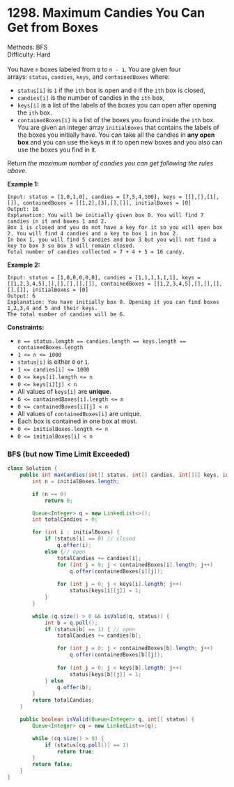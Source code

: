 # 1298. Maximum Candies You Can Get from Boxes  

  Methods: BFS </br> Difficulty: Hard </br> </br>You have `n` boxes labeled from `0` to `n - 1`. You are given four arrays: `status`, `candies`, `keys`, and `containedBoxes` where:

- `status[i]` is `1` if the `ith` box is open and `0` if the `ith` box is closed,
- `candies[i]` is the number of candies in the `ith` box,
- `keys[i]` is a list of the labels of the boxes you can open after opening the `ith` box.
- `containedBoxes[i]` is a list of the boxes you found inside the `ith` box.
You are given an integer array `initialBoxes` that contains the labels of the boxes you initially have. You can take all the candies in **any open box** and you can use the keys in it to open new boxes and you also can use the boxes you find in it.

Return *the maximum number of candies you can get following the rules above*.

**Example 1:**

```plain text
Input: status = [1,0,1,0], candies = [7,5,4,100], keys = [[],[],[1],[]], containedBoxes = [[1,2],[3],[],[]], initialBoxes = [0]
Output: 16
Explanation: You will be initially given box 0. You will find 7 candies in it and boxes 1 and 2.
Box 1 is closed and you do not have a key for it so you will open box 2. You will find 4 candies and a key to box 1 in box 2.
In box 1, you will find 5 candies and box 3 but you will not find a key to box 3 so box 3 will remain closed.
Total number of candies collected = 7 + 4 + 5 = 16 candy.
```

**Example 2:**

```plain text
Input: status = [1,0,0,0,0,0], candies = [1,1,1,1,1,1], keys = [[1,2,3,4,5],[],[],[],[],[]], containedBoxes = [[1,2,3,4,5],[],[],[],[],[]], initialBoxes = [0]
Output: 6
Explanation: You have initially box 0. Opening it you can find boxes 1,2,3,4 and 5 and their keys.
The total number of candies will be 6.
```

**Constraints:**

- `n == status.length == candies.length == keys.length == containedBoxes.length`
- `1 <= n <= 1000`
- `status[i]` is either `0` or `1`.
- `1 <= candies[i] <= 1000`
- `0 <= keys[i].length <= n`
- `0 <= keys[i][j] < n`
- All values of `keys[i]` are **unique**.
- `0 <= containedBoxes[i].length <= n`
- `0 <= containedBoxes[i][j] < n`
- All values of `containedBoxes[i]` are unique.
- Each box is contained in one box at most.
- `0 <= initialBoxes.length <= n`
- `0 <= initialBoxes[i] < n`
### BFS (but now **Time Limit Exceeded)**

```java
class Solution {
    public int maxCandies(int[] status, int[] candies, int[][] keys, int[][] containedBoxes, int[] initialBoxes) {
        int n = initialBoxes.length;

        if (n == 0)
            return 0;

        Queue<Integer> q = new LinkedList<>();
        int totalCandies = 0;

        for (int i : initialBoxes) {
            if (status[i] == 0) // closed
                q.offer(i);
            else {// open
                totalCandies += candies[i];
                for (int j = 0; j < containedBoxes[i].length; j++) 
                    q.offer(containedBoxes[i][j]);
                
                for (int j = 0; j < keys[i].length; j++) 
                    status[keys[i][j]] = 1; 
            }
        }

        while (q.size() > 0 && isValid(q, status)) {
            int b = q.poll();
            if (status[b] == 1) { // open
                totalCandies += candies[b]; 

                for (int j = 0; j < containedBoxes[b].length; j++) 
                    q.offer(containedBoxes[b][j]);
                
                for (int j = 0; j < keys[b].length; j++) 
                    status[keys[b][j]] = 1;
            } else
                q.offer(b); 
        }
        return totalCandies;
    }

    public boolean isValid(Queue<Integer> q, int[] status) {
        Queue<Integer> cq = new LinkedList<>(q);

        while (cq.size() > 0) {
            if (status[cq.poll()] == 1)
                return true;
        }
        return false;
    }
}
```



